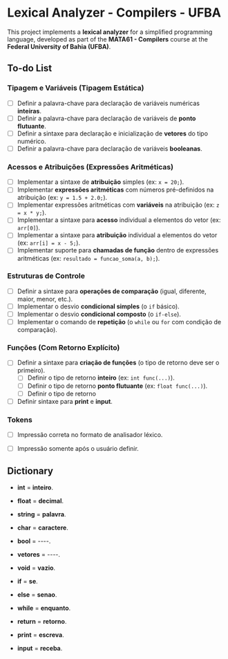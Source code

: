 # Lexical Analyzer - Compilers - UFBA

This project implements a **lexical analyzer** for a simplified programming language, developed as part of the **MATA61 - Compilers** course at the **Federal University of Bahia (UFBA)**.

## To-do List

### Tipagem e Variáveis (Tipagem Estática)

- [ ] Definir a palavra-chave para declaração de variáveis numéricas **inteiras**.
- [ ] Definir a palavra-chave para declaração de variáveis de **ponto flutuante**.
- [ ] Definir a sintaxe para declaração e inicialização de **vetores** do tipo numérico.
- [ ] Definir a palavra-chave para declaração de variáveis **booleanas**.

### Acessos e Atribuições (Expressões Aritméticas)

- [ ] Implementar a sintaxe de **atribuição** simples (ex: `x = 20;`).
- [ ] Implementar **expressões aritméticas** com números pré-definidos na atribuição (ex: `y = 1.5 + 2.0;`).
- [ ] Implementar expressões aritméticas com **variáveis** na atribuição (ex: `z = x * y;`).
- [ ] Implementar a sintaxe para **acesso** individual a elementos do vetor (ex: `arr[0]`).
- [ ] Implementar a sintaxe para **atribuição** individual a elementos do vetor (ex: `arr[i] = x - 5;`).
- [ ] Implementar suporte para **chamadas de função** dentro de expressões aritméticas (ex: `resultado = funcao_soma(a, b);`).

### Estruturas de Controle

- [ ] Definir a sintaxe para **operações de comparação** (igual, diferente, maior, menor, etc.).
- [ ] Implementar o desvio **condicional simples** (o `if` básico).
- [ ] Implementar o desvio **condicional composto** (o `if-else`).
- [ ] Implementar o comando de **repetição** (o `while` ou `for` com condição de comparação).

### Funções (Com Retorno Explícito)

- [ ] Definir a sintaxe para **criação de funções** (o tipo de retorno deve ser o primeiro).
    - [ ] Definir o tipo de retorno **inteiro** (ex: `int func(...)`).
    - [ ] Definir o tipo de retorno **ponto flutuante** (ex: `float func(...)`).
    - [ ] Definir o tipo de retorno
- [ ] Definir sintaxe para **print** e **input**.

### Tokens
- [ ] Impressão correta no formato de analisador léxico.
- [ ] Impressão somente após o usuário definir.


## Dictionary

- **int** = **inteiro**.
- **float** = **decimal**.
- **string** = **palavra**.
- **char** = **caractere**.
- **bool** = ----.
- **vetores** = ----.
- **void** = **vazio**.

- **if** = **se**.
- **else** = **senao**.
- **while** = **enquanto**.
- **return** = **retorno**.
- **print** = **escreva**.
- **input** = **receba**.